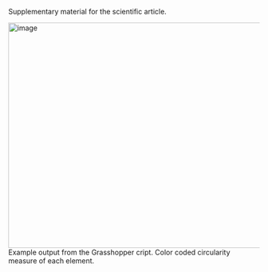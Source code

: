 Supplementary material for the scientific article. 

<img width="659" height="452" alt="image" src="https://github.com/user-attachments/assets/108d2a00-1c56-42df-adec-9664b2ff8dd6" />
Example output from the Grasshopper cript. Color coded circularity measure of each element.
